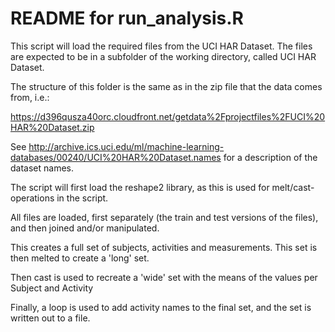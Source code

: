 # README for run_analysis.R

This script will load the required files from the UCI HAR Dataset. The files are expected to be in a subfolder of the working directory, called UCI HAR Dataset.

The structure of this folder is the same as in the zip file that the data comes from, i.e.:

https://d396qusza40orc.cloudfront.net/getdata%2Fprojectfiles%2FUCI%20HAR%20Dataset.zip

See http://archive.ics.uci.edu/ml/machine-learning-databases/00240/UCI%20HAR%20Dataset.names for a description of the dataset names.

The script will first load the reshape2 library, as this is used for melt/cast-operations in the script.

All files are loaded, first separately (the train and test versions of the files), and then joined and/or manipulated.

This creates a full set of subjects, activities and measurements. This set is then melted to create a 'long' set.

Then cast is used to recreate a 'wide' set with the means of the values per Subject and Activity 

Finally, a loop is used to add activity names to the final set, and the set is written out to a file.